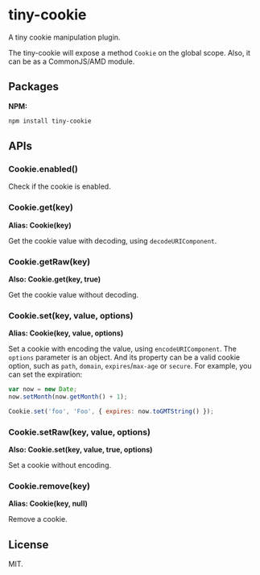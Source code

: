 # tiny-cookie

A tiny cookie manipulation plugin.

The tiny-cookie will expose a method `Cookie` on the global scope. Also, it can be as a CommonJS/AMD module.

## Packages

**NPM:**

```bash
npm install tiny-cookie
```

## APIs

### Cookie.enabled()

Check if the cookie is enabled.

### Cookie.get(key)

**Alias: Cookie(key)**

Get the cookie value with decoding, using `decodeURIComponent`.

### Cookie.getRaw(key)

**Also: Cookie.get(key, true)**

Get the cookie value without decoding.

### Cookie.set(key, value, options)

**Alias: Cookie(key, value, options)**

Set a cookie with encoding the value, using `encodeURIComponent`. The `options` parameter is an object. And its property can be a valid cookie option, such as `path`, `domain`, `expires`/`max-age` or `secure`. For example, you can set the expiration:

```js
var now = new Date;
now.setMonth(now.getMonth() + 1);

Cookie.set('foo', 'Foo', { expires: now.toGMTString() });
```

### Cookie.setRaw(key, value, options)

**Also: Cookie.set(key, value, true, options)**

Set a cookie without encoding.

### Cookie.remove(key)

**Alias: Cookie(key, null)**

Remove a cookie.

## License

MIT.
